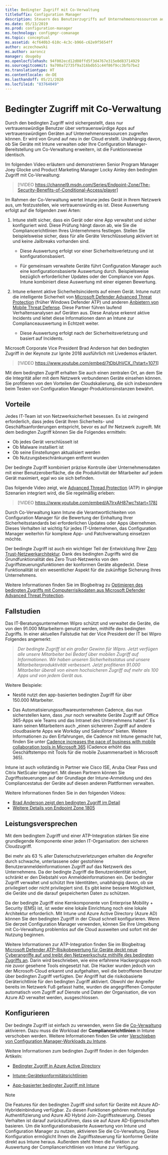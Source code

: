 ```yaml
---
title: Bedingter Zugriff mit Co-Verwaltung
titleSuffix: Configuration Manager
description: Steuern des Benutzerzugriffs auf Unternehmensressourcen auf Grundlage von Intune-Complianceregeln
ms.date: 05/13/2019
ms.prod: configuration-manager
ms.technology: configmgr-comanage
ms.topic: conceptual
ms.assetid: 4cf640b3-610c-4c3c-b966-c62e9f5654ff
author: aczechowski
ms.author: aaroncz
manager: dougeby
ms.openlocfilehash: 94f002ecd12d08ffd5f3d4767e315e0d83714929
ms.sourcegitcommit: 9a700a72735f9a316bdb51c44f86f9cc3bfb7be2
ms.translationtype: HT
ms.contentlocale: de-DE
ms.lasthandoff: 05/21/2020
ms.locfileid: "83764049"
---
```

# <a name="conditional-access-with-co-management"></a>Bedingter Zugriff mit Co-Verwaltung

Durch den bedingten Zugriff wird sichergestellt, dass nur vertrauenswürdige Benutzer über vertrauenswürdige Apps auf vertrauenswürdigen Geräten auf Unternehmensressourcen zugreifen können. Er wird von Grund auf neu in der Cloud erstellt. Unabhängig davon, ob Sie Geräte mit Intune verwalten oder Ihre Configuration Manager-Bereitstellung um Co-Verwaltung erweitern, ist die Funktionsweise identisch.

Im folgenden Video erläutern und demonstrieren Senior Program Manager Joey Glocke und Product Marketing Manager Locky Ainley den bedingten Zugriff mit Co-Verwaltung:

> [!VIDEO https://channel9.msdn.com/Series/Endpoint-Zone/The-Security-Benefits-of-Conditional-Access/player]

Im Rahmen der Co-Verwaltung wertet Intune jedes Gerät in Ihrem Netzwerk aus, um festzustellen, wie vertrauenswürdig es ist. Diese Auswertung erfolgt auf die folgenden zwei Arten:

1. Intune stellt sicher, dass ein Gerät oder eine App verwaltet und sicher konfiguriert wird. Diese Prüfung hängt davon ab, wie Sie die Compliancerichtlinien Ihres Unternehmens festlegen. Stellen Sie beispielsweise sicher, dass für alle Geräte Verschlüsselung aktiviert ist und keine Jailbreaks vorhanden sind.  

    - Diese Auswertung erfolgt vor einer Sicherheitsverletzung und ist konfigurationsbasiert.  

    - Für gemeinsam verwaltete Geräte führt Configuration Manager auch eine konfigurationsbasierte Auswertung durch. Beispielsweise bezüglich erforderlicher Updates oder der Compliance von Apps. Intune kombiniert diese Auswertung mit einer eigenen Bewertung.  

2. Intune erkennt aktive Sicherheitsincidents auf einem Gerät. Intune nutzt die intelligente Sicherheit von [Microsoft Defender Advanced Threat Protection](/windows/security/threat-protection/microsoft-defender-atp/microsoft-defender-advanced-threat-protection) (früher Windows Defender ATP) und anderen [Anbietern von Mobile Threat Defense](https://www.lookout.com/about/partners/microsoft). Diese Partner führen laufend Verhaltensanalysen auf Geräten aus. Diese Analyse erkennt aktive Incidents und leitet diese Informationen dann an Intune zur Complianceauswertung in Echtzeit weiter.  

    - Diese Auswertung erfolgt nach der Sicherheitsverletzung und basiert auf Incidents.  

Microsoft Corporate Vice President Brad Anderson hat den bedingten Zugriff in der Keynote zur Ignite 2018 ausführlich mit Livedemos erläutert. 

> [!VIDEO https://www.youtube.com/embed/7tDbUhVCX_I?start=1071]

Mit dem bedingten Zugriff erhalten Sie auch einen zentralen Ort, an dem Sie die Integrität aller mit dem Netzwerk verbundenen Geräte einsehen können. Sie profitieren von den Vorteilen der Cloudskalierung, die sich insbesondere beim Testen von Configuration Manager-Produktionsinstanzen bewährt.


## <a name="benefits"></a>Vorteile

Jedes IT-Team ist von Netzwerksicherheit besessen. Es ist zwingend erforderlich, dass jedes Gerät Ihren Sicherheits- und Geschäftsanforderungen entspricht, bevor es auf Ihr Netzwerk zugreift. Mit dem bedingten Zugriff können Sie die Folgendes ermitteln: 
- Ob jedes Gerät verschlüsselt ist  
- Ob Malware installiert ist  
- Ob seine Einstellungen aktualisiert werden  
- Ob Nutzungsbeschränkungen entfernt wurden  

Der bedingte Zugriff kombiniert präzise Kontrolle über Unternehmensdaten mit einer Benutzeroberfläche, die die Produktivität der Mitarbeiter auf jedem Gerät maximiert, egal wo sie sich befinden.

Das folgende Video zeigt, wie [Advanced Thread Protection](https://www.microsoft.com/windowsforbusiness/windows-atp) (ATP) in gängige Szenarien integriert wird, die Sie regelmäßig erleben:

> [!VIDEO https://www.youtube.com/embed/A7IrxAH87wc?start=178]

Durch Co-Verwaltung kann Intune die Verantwortlichkeiten von Configuration Manager für die Bewertung der Einhaltung Ihrer Sicherheitsstandards bei erforderlichen Updates oder Apps übernehmen. Dieses Verhalten ist wichtig für jedes IT-Unternehmen, das Configuration Manager weiterhin für komplexe App- und Patchverwaltung einsetzen möchte.

Der bedingte Zugriff ist auch ein wichtiger Teil der Entwicklung Ihrer [Zero Trust-Netzwerkarchitektur](https://cloudblogs.microsoft.com/microsoftsecure/2018/06/14/building-zero-trust-networks-with-microsoft-365/). Dank des bedingten Zugriffs wird die Grundfunktionalität des Zero Trust-Netzwerks von den Zugriffsteuerungsfunktionen der konformen Geräte abgedeckt. Diese Funktionalität ist ein wesentlicher Aspekt für die zukünftige Sicherung Ihres Unternehmens.

Weitere Informationen finden Sie im Blogbeitrag zu [Optimieren des bedingten Zugriffs mit Computerrisikodaten aus Microsoft Defender Advanced Threat Protection](https://techcommunity.microsoft.com/t5/Enterprise-Mobility-Security/Enhancing-conditional-access-with-machine-risk-data-from-Windows/ba-p/250559).



## <a name="case-studies"></a>Fallstudien

Das IT-Beratungsunternehmen Wipro schützt und verwaltet die Geräte, die von den 91.000 Mitarbeitern genutzt werden, mithilfe des bedingten Zugriffs. In einer aktuellen Fallstudie hat der Vice President der IT bei Wipro Folgendes angemerkt:

> *Der bedingte Zugriff ist ein großer Gewinn für Wipro. Jetzt verfügen alle unsere Mitarbeiter bei Bedarf über mobilen Zugriff auf Informationen.* 
> *Wir haben unseren Sicherheitsstatus und unsere Mitarbeiterproduktivität verbessert. Jetzt profitieren 91.000 Mitarbeiter überall von einem hochsicheren Zugriff auf mehr als 100 Apps und von jedem Gerät aus.*

<!-- waiting for the case study to be public
For more information, see [Wipro drives mobile productivity with Microsoft cloud security tools to improve customer engagements](https://customers.microsoft.com/story/446f72f9-2f50-4697-b688-6d279786e010)
-->

Weitere Beispiele: 

- Nestlé nutzt den app-basierten bedingten Zugriff für über 150.000 Mitarbeiter.  

- Das Automatisierungssoftwareunternehmen Cadence, das nun sicherstellen kann, dass „nur noch verwaltete Geräte Zugriff auf Office 365-Apps wie Teams und das Intranet des Unternehmens haben“. Es kann seinen Mitarbeitern auch „einen sichereren Zugriff auf andere cloudbasierte Apps wie Workday und Salesforce“ bieten. Weitere Informationen zu den Erfahrungen, die Cadence mit Intune gemacht hat, finden Sie unter [Cadence increases the pace of business with mobile collaboration tools in Microsoft 365](https://customers.microsoft.com/story/cadence-partner-professional-services-microsoft-365) (Cadence erhöht das Geschäftstempo mit Tools für die mobile Zusammenarbeit in Microsoft 365).

Intune ist auch vollständig in Partner wie Cisco ISE, Aruba Clear Pass und Citrix NetScaler integriert. Mit diesen Partnern können Sie Zugriffssteuerungen auf der Grundlage der Intune-Anmeldung und des Compliancestatus der Geräte auf diesen anderen Plattformen verwalten.

Weitere Informationen finden Sie in den folgenden Videos:
- [Brad Anderson zeigt den bedingten Zugriff im Detail](https://youtu.be/8321obNofgM?t=547)  
- [Weitere Details von Endpoint Zone 1805](https://youtu.be/f-ILlEuBFZg?t=196)  


## <a name="value-proposition"></a>Leistungsversprechen

Mit dem bedingtem Zugriff und einer ATP-Integration stärken Sie eine grundlegende Komponente einer jeden IT-Organisation: den sicheren Cloudzugriff.

Bei mehr als 63 % aller Datenschutzverletzungen erhalten die Angreifer durch schwache, unterlassene oder gestohlene Benutzeranmeldeinformationen Zugriff auf das Netzwerk des Unternehmens. Da der bedingte Zugriff die Benutzeridentität sichert, schränkt er den Diebstahl von Anmeldeinformationen ein. Der bedingter Zugriff verwaltet und schützt Ihre Identitäten, unabhängig davon, ob sie privilegiert oder nicht privilegiert sind. Es gibt keine bessere Möglichkeit, die Geräte und die darauf gespeicherten Daten zu schützen.

Da der bedingte Zugriff eine Kernkomponente von Enterprise Mobility + Security (EMS) ist, ist weder eine lokale Einrichtung noch eine lokale Architektur erforderlich. Mit Intune und Azure Active Directory (Azure AD) können Sie den bedingten Zugriff in der Cloud schnell konfigurieren. Wenn Sie derzeit Configuration Manager verwenden, können Sie Ihre Umgebung mit Co-Verwaltung problemlos auf die Cloud ausweiten und sofort mit der Nutzung beginnen.

Weitere Informationen zur ATP-Integration finden Sie im Blogbeitrag [Microsoft Defender ATP-Risikobewertung für Geräte deckt neue Cyberangriffe auf und treibt den Netzwerkschutz mithilfe des bedingten Zugriffs an](https://cloudblogs.microsoft.com/microsoftsecure/2018/11/28/windows-defender-atp-device-risk-score-exposes-new-cyberattack-drives-conditional-access-to-protect-networks/). Darin wird beschrieben, wie eine erfahrene Hackergruppe noch nie zuvor gesehene Tools eingesetzt hat. Die Hacker wurden jedoch von der Microsoft-Cloud erkannt und aufgehalten, weil die betroffenen Benutzer über bedingten Zugriff verfügten. Der Angriff hat die risikobasierte Geräterichtlinie für den bedingten Zugriff aktiviert. Obwohl der Angreifer bereits im Netzwerk Fuß gefasst hatte, wurden die angegriffenen Computer automatisch vom Zugriff auf Dienste und Daten der Organisation, die von Azure AD verwaltet werden, ausgeschlossen.



## <a name="configure"></a>Konfigurieren

Der bedingte Zugriff ist einfach zu verwenden, wenn Sie die [Co-Verwaltung](how-to-enable.md) aktivieren. Dazu muss die Workload der **Compliancerichtlinien** in Intune verschoben werden. Weitere Informationen finden Sie unter [Verschieben von Configuration Manager-Workloads zu Intune](how-to-switch-workloads.md). 

Weitere Informationen zum bedingten Zugriff finden in den folgenden Artikeln: 

- [Bedingter Zugriff in Azure Active Directory](https://docs.microsoft.com/azure/active-directory/conditional-access/overview)  

- [Intune-Gerätekonformitätsrichtlinien](https://docs.microsoft.com/intune/device-compliance)  

- [App-basierter bedingter Zugriff mit Intune](https://docs.microsoft.com/intune/app-based-conditional-access-intune)  

> [!Note]  
> Die Features für den bedingten Zugriff sind sofort für Geräte mit Azure AD-Hybrideinbindung verfügbar. Zu diesen Funktionen gehören mehrstufige Authentifizierung und Azure AD Hybrid Join-Zugriffssteuerung. Dieses Verhalten ist darauf zurückzuführen, dass sie auf Azure AD-Eigenschaften basieren. Um die konfigurationsbasierte Auswertung von Intune und Configuration Manager zu nutzen, aktivieren Sie die Co-Verwaltung. Diese Konfiguration ermöglicht Ihnen die Zugriffssteuerung für konforme Geräte direkt aus Intune heraus. Außerdem steht Ihnen die Funktion zur Auswertung der Compliancerichtlinien von Intune zur Verfügung.  


